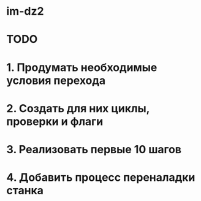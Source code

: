 # im-dz2
# TODO
# 1. Продумать необходимые условия перехода
# 2. Создать для них циклы, проверки и флаги
# 3. Реализовать первые 10 шагов
# 4. Добавить процесс переналадки станка 
